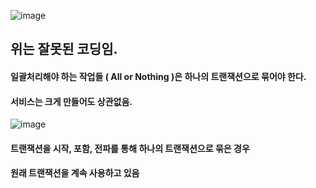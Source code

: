 ![image](https://github.com/user-attachments/assets/e309962b-95c1-4561-8905-ec33f39514a6)
## 위는 잘못된 코딩임. 

#### 일괄처리해야 하는 작업들 ( All or Nothing )은 하나의 트랜잭션으로 묶어야 한다.
#### 서비스는 크게 만들어도 상관없음. 

![image](https://github.com/user-attachments/assets/6c99ecde-bcd5-4fe3-92b7-a9131bf3930f)

#### 트랜잭션을 시작, 포함, 전파를 통해 하나의 트랜잭션으로 묶은 경우
#### 원래 트랜잭션을 계속 사용하고 있음
